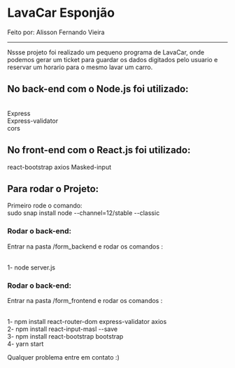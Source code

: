<h1>LavaCar Esponjão</h1> 

Feito por: Alisson Fernando Vieira
<hr>

Nssse projeto foi realizado um pequeno programa de LavaCar, onde podemos gerar um ticket para guardar os dados digitados pelo usuario e reservar um horario para o mesmo lavar um carro.

<h2>No back-end com o Node.js foi utilizado:</h2>

<br>Express
<br>Express-validator
<br>cors


<h2>No front-end com o React.js foi utilizado:</h2>

react-bootstrap
axios
Masked-input


<h2> Para rodar o Projeto: </h2>
Primeiro rode o comando:
<br>sudo snap install node --channel=12/stable --classic

<h3>Rodar o back-end: </h3>
Entrar na pasta /form_backend e rodar os comandos :

<br> 1- node server.js

<h3>Rodar o back-end: </h3>
Entrar na pasta /form_frontend e rodar os comandos :

<br> 1- npm install react-router-dom express-validator axios
<br> 2- npm install react-input-masl --save
<br> 3- npm install react-bootstrap bootstrap
<br> 4- yarn start
 
Qualquer problema entre em contato :)
